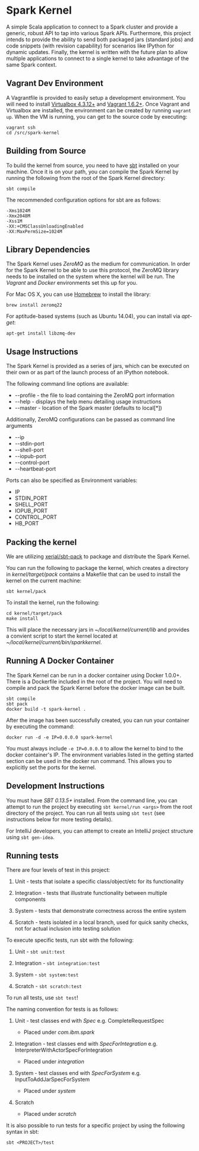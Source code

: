 Spark Kernel
============

A simple Scala application to connect to a Spark cluster and provide a generic,
robust API to tap into various Spark APIs. Furthermore, this project intends to
provide the ability to send both packaged jars (standard jobs) and code
snippets (with revision capability) for scenarios like IPython for dynamic
updates. Finally, the kernel is written with the future plan to allow multiple
applications to connect to a single kernel to take advantage of the same
Spark context.

Vagrant Dev Environment
-----------------------

A Vagrantfile is provided to easily setup a development environment. You will 
need to install [Virtualbox 4.3.12+](https://www.virtualbox.org/wiki/Downloads) 
and [Vagrant 1.6.2+](https://www.vagrantup.com/downloads.html). Once Vagrant
and Virtualbox are installed, the environment can be created by running 
`vagrant up`. When the VM is running, you can get to the source code by 
executing:

    vagrant ssh
    cd /src/spark-kernel

Building from Source
--------------------

To build the kernel from source, you need to have 
[sbt](http://www.scala-sbt.org/download.html) installed on your machine. Once
it is on your path, you can compile the Spark Kernel by running the following
from the root of the Spark Kernel directory:

    sbt compile

The recommended configuration options for sbt are as follows:

    -Xms1024M
    -Xmx2048M
    -Xss1M
    -XX:+CMSClassUnloadingEnabled
    -XX:MaxPermSize=1024M

Library Dependencies
--------------------

The Spark Kernel uses _ZeroMQ_ as the medium for communication. In order for
the Spark Kernel to be able to use this protocol, the ZeroMQ library needs to
be installed on the system where the kernel will be run. The _Vagrant_ and
_Docker_ environments set this up for you.

For Mac OS X, you can use [Homebrew](http://brew.sh/) to install the library:

    brew install zeromq22

For aptitude-based systems (such as Ubuntu 14.04), you can install via 
_apt-get_:

    apt-get install libzmq-dev
    
Usage Instructions
------------------

The Spark Kernel is provided as a series of jars, which can be executed on
their own or as part of the launch process of an IPython notebook.

The following command line options are available:

* --profile <file> - the file to load containing the ZeroMQ port information
* --help - displays the help menu detailing usage instructions
* --master - location of the Spark master (defaults to local[*])

Additionally, ZeroMQ configurations can be passed as command line arguments

* --ip <address>
* --stdin-port <port>
* --shell-port <port>
* --iopub-port <port>
* --control-port <port>
* --heartbeat-port <port>

Ports can also be specified as Environment variables:

* IP
* STDIN_PORT
* SHELL_PORT
* IOPUB_PORT
* CONTROL_PORT
* HB_PORT

Packing the kernel
------------------

We are utilizing [xerial/sbt-pack](https://github.com/xerial/sbt-pack) to
package and distribute the Spark Kernel.

You can run the following to package the kernel, which creates a directory in
_kernel/target/pack_ contains a Makefile that can be used to install the kernel
on the current machine:

    sbt kernel/pack
    
To install the kernel, run the following:
    
    cd kernel/target/pack
    make install
    
This will place the necessary jars in _~/local/kernel/current/lib_ and provides
a convient script to start the kernel located at 
_~/local/kernel/current/bin/sparkkernel_.

Running A Docker Container
---------------------------

The Spark Kernel can be run in a docker container using Docker 1.0.0+. There is 
a Dockerfile included in the root of the project. You will need to compile and 
pack the Spark Kernel before the docker image can be built.

    sbt compile
    sbt pack
    docker build -t spark-kernel .

After the image has been successfully created, you can run your container by 
executing the command:

    docker run -d -e IP=0.0.0.0 spark-kernel 

You must always include `-e IP=0.0.0.0` to allow the kernel to bind to the 
docker container's IP. The environment variables listed in the getting 
started section can be used in the docker run command. This allows you to 
explicitly set the ports for the kernel.

Development Instructions
------------------------

You must have *SBT 0.13.5+* installed. From the command line, you can attempt
to run the project by executing `sbt kernel/run <args>` from the root 
directory of the project. You can run all tests using `sbt test` (see
instructions below for more testing details).

For IntelliJ developers, you can attempt to create an IntelliJ project
structure using `sbt gen-idea`.

Running tests
-------------

There are four levels of test in this project:

1. Unit - tests that isolate a specific class/object/etc for its functionality

2. Integration - tests that illustrate functionality between multiple
   components

3. System - tests that demonstrate correctness across the entire system

4. Scratch - tests isolated in a local branch, used for quick sanity checks,
   not for actual inclusion into testing solution

To execute specific tests, run sbt with the following:

1. Unit - `sbt unit:test`

2. Integration - `sbt integration:test`

3. System - `sbt system:test`

4. Scratch - `sbt scratch:test`

To run all tests, use `sbt test`!

The naming convention for tests is as follows:

1. Unit - test classes end with _Spec_
   e.g. CompleteRequestSpec
    * Placed under _com.ibm.spark_

2. Integration - test classes end with _SpecForIntegration_
   e.g. InterpreterWithActorSpecForIntegration
    * Placed under _integration_

3. System - test classes end with _SpecForSystem_
   e.g. InputToAddJarSpecForSystem
    * Placed under _system_

4. Scratch
    * Placed under _scratch_

It is also possible to run tests for a specific project by using the following
syntax in sbt:

    sbt <PROJECT>/test

